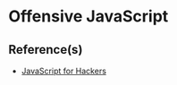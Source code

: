 # Offensive JavaScript

## Reference(s)

- [JavaScript for Hackers](https://github.com/zapstiko/Hacking-PDF/blob/main/JavaScript%20for%20Hackers.pdf)
